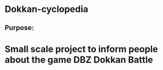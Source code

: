 # Dokkan-cyclopedia
## Purpose:
# Small scale project to inform people about the game DBZ Dokkan Battle
